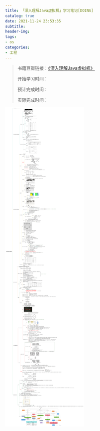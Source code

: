 ```yaml
---
title: 「深入理解Java虚拟机」学习笔记[DOING]
catalog: true
date: 2021-11-24 23:53:35
subtitle:
header-img:
tags:
- os
categories:
- 工程
---
```

> 书籍豆瓣链接：[《深入理解Java虚拟机》](https://book.douban.com/subject/24722612/)
> 
> 开始学习时间：
> 
> 预计完成时间：
> 
> 实际完成时间：


![](https://github.com/SoaringhawkCheng/blog/blob/master/source/_posts/understand-jvm/mind2.png?raw=true)